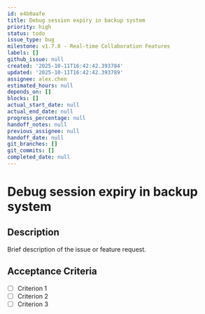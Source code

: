```yaml
---
id: e4b0aafe
title: Debug session expiry in backup system
priority: high
status: todo
issue_type: bug
milestone: v1.7.0 - Real-time Collaboration Features
labels: []
github_issue: null
created: '2025-10-11T16:42:42.393784'
updated: '2025-10-11T16:42:42.393789'
assignee: alex.chen
estimated_hours: null
depends_on: []
blocks: []
actual_start_date: null
actual_end_date: null
progress_percentage: null
handoff_notes: null
previous_assignee: null
handoff_date: null
git_branches: []
git_commits: []
completed_date: null
---
```


# Debug session expiry in backup system

## Description

Brief description of the issue or feature request.

## Acceptance Criteria

- [ ] Criterion 1
- [ ] Criterion 2
- [ ] Criterion 3
